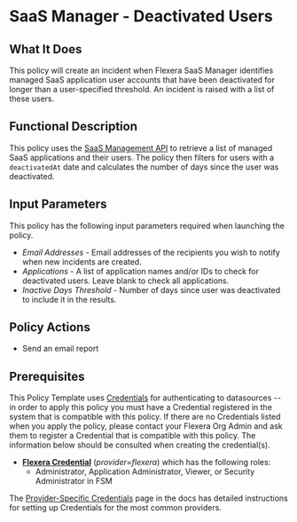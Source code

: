 # SaaS Manager - Deactivated Users

## What It Does

This policy will create an incident when Flexera SaaS Manager identifies managed SaaS application user accounts that have been deactivated for longer than a user-specified threshold. An incident is raised with a list of these users.

## Functional Description

This policy uses the [SaaS Management API](https://developer.flexera.com/docs/api/saas/v1) to retrieve a list of managed SaaS applications and their users. The policy then filters for users with a `deactivatedAt` date and calculates the number of days since the user was deactivated.

## Input Parameters

This policy has the following input parameters required when launching the policy.

- *Email Addresses* - Email addresses of the recipients you wish to notify when new incidents are created.
- *Applications* - A list of application names and/or IDs to check for deactivated users. Leave blank to check all applications.
- *Inactive Days Threshold* - Number of days since user was deactivated to include it in the results.

## Policy Actions

- Send an email report

## Prerequisites

This Policy Template uses [Credentials](https://docs.flexera.com/flexera/EN/Automation/ManagingCredentialsExternal.htm) for authenticating to datasources -- in order to apply this policy you must have a Credential registered in the system that is compatible with this policy. If there are no Credentials listed when you apply the policy, please contact your Flexera Org Admin and ask them to register a Credential that is compatible with this policy. The information below should be consulted when creating the credential(s).

- [**Flexera Credential**](https://docs.flexera.com/flexera/EN/Automation/ProviderCredentials.htm) (*provider=flexera*) which has the following roles:
  - Administrator, Application Administrator, Viewer, or Security Administrator in FSM

The [Provider-Specific Credentials](https://docs.flexera.com/flexera/EN/Automation/ProviderCredentials.htm) page in the docs has detailed instructions for setting up Credentials for the most common providers.
